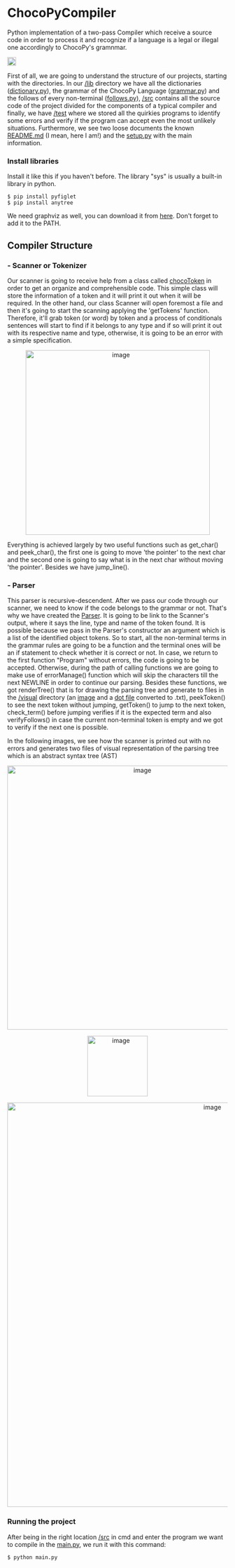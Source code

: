 # ChocoPyCompiler
Python implementation of a two-pass Compiler which receive a source code in order to process it and recognize if a language is a legal or illegal one accordingly to ChocoPy's gramnmar.

<img src="https://user-images.githubusercontent.com/63054183/231643361-4fe1ec27-292c-4ff3-88ba-a863f26eb03b.png" width=20/>

First of all, we are going to understand the structure of our projects, starting with the directories. In our [/lib](https://github.com/alexjr2001/ChocoPyCompiler/tree/main/lib) directory we have all the dictionaries ([dictionary.py](https://github.com/alexjr2001/ChocoPyCompiler/blob/main/lib/dictionary.py)), the grammar of the ChocoPy Language ([grammar.py](https://github.com/alexjr2001/ChocoPyCompiler/blob/feature/lib/grammar.py)) and the follows of every non-terminal ([follows.py](https://github.com/alexjr2001/ChocoPyCompiler/blob/feature/lib/follows.py)), [/src](https://github.com/alexjr2001/ChocoPyCompiler/tree/main/src) contains all the source code of the project divided for the components of a typical compiler and finally, we have [/test](https://github.com/alexjr2001/ChocoPyCompiler/tree/main/test) where we stored all the quirkies programs to identify some errors and verify if the program can accept even the most unlikely situations. Furthermore, we see two loose documents the known [README.md](https://github.com/alexjr2001/ChocoPyCompiler/blob/main/README.md) (I mean, here I am!) and the [setup.py](https://github.com/alexjr2001/ChocoPyCompiler/blob/main/setup.py) with the main information.


### Install libraries 

Install it like this if you haven't before. The library "sys" is usually a built-in library in python.

```
$ pip install pyfiglet
$ pip install anytree
```
We need graphviz as well, you can download it from [here](https://graphviz.org/download/). Don't forget to add it to the PATH.

## Compiler Structure

### - Scanner or Tokenizer
Our scanner is going to receive help from a class called [chocoToken](https://github.com/alexjr2001/ChocoPyCompiler/blob/main/src/chocoToken.py) in order to get an organize and comprehensible code. This simple class will store the information of a token and it will print it out when it will be required. In the other hand, our class Scanner will open foremost a file and then it's going to start the scanning applying the 'getTokens' function. Therefore, it'll grab token (or word) by token and a process of conditionals sentences will start to find if it belongs to any type and if so will print it out with its respective name and type, otherwise, it is going to be an error with a simple specification.

<p align="center"><img width="421" alt="image" src="https://user-images.githubusercontent.com/63054183/231651433-087784c7-e2ab-4751-9193-f9b840c055d6.png"></p>

Everything is achieved largely by two useful functions such as get_char() and peek_char(), the first one is going to move 'the pointer' to the next char and the second one is going to say what is in the next char without moving 'the pointer'. Besides we have jump_line().

### - Parser
This parser is recursive-descendent. After we pass our code through our scanner, we need to know if the code belongs to the grammar or not. That's why we have created the [Parser](https://github.com/alexjr2001/ChocoPyCompiler/blob/feature/src/RDparser.py). It is going to be link to the Scanner's output, where it says the line, type and name of the token found. It is possible because we pass in the Parser's constructor an argument which is a list of the identified object tokens. So to start, all the non-terminal terms in the grammar rules are going to be a function and the terminal ones will be an if statement to check whether it is correct or not. In case, we return to the first function "Program" without errors, the code is going to be accepted. Otherwise, during the path of calling functions we are going to make use of errorManage() function which will skip the characters till the next NEWLINE in order to continue our parsing.
Besides these functions, we got renderTree() that is for drawing the parsing tree and generate to files in the [/visual](https://github.com/alexjr2001/ChocoPyCompiler/tree/feature/visual) directory (an [image](https://github.com/alexjr2001/ChocoPyCompiler/blob/feature/visual/TreeImgExample.png) and a [dot file](https://github.com/alexjr2001/ChocoPyCompiler/blob/feature/visual/TreeDotExample.txt) converted to .txt), peekToken() to see the next token without jumping, getToken() to jump to the next token, check_term() before jumping verifies if it is the expected term and also verifyFollows() in case the current non-terminal token is empty and we got to verify if the next one is possible. 

In the following images, we see how the scanner is printed out with no errors and generates two files of visual representation of the parsing tree which is an abstract syntax tree (AST)
<p align="center"><img width="602" alt="image" src="https://github.com/alexjr2001/ChocoPyCompiler/assets/63054183/cd5e09b9-e85a-492f-96ec-bb4d8cd99b25"></p>
<p align="center"><img width="138" alt="image" src="https://github.com/alexjr2001/ChocoPyCompiler/assets/63054183/eef43fa5-7ace-49c4-962e-b37d4f1372c7"></p>
<p align="center"><img width="922" alt="image" src="https://github.com/alexjr2001/ChocoPyCompiler/assets/63054183/49aa9594-0270-4b49-810d-5aa2961043b2"></p>






### Running the project

After being in the right location [/src](https://github.com/alexjr2001/ChocoPyCompiler/tree/main/src) in cmd and enter the program we want to compile in the [main.py](https://github.com/alexjr2001/ChocoPyCompiler/blob/main/src/main.py), we run it with this command:

```
$ python main.py
```

